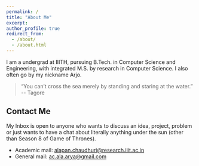 ```yaml
---
permalink: /
title: "About Me"
excerpt:
author_profile: true
redirect_from: 
  - /about/
  - /about.html
---
```


I am a undergrad at IIITH, pursuing B.Tech. in Computer Science and Engineering, with integrated M.S. by research in Computer Science. I also often go by my nickname Arjo.

> “You can’t cross the sea merely by standing and staring at the water.”
>  -- Tagore

Contact Me
----------
My Inbox is open to anyone who wants to discuss an idea, project, problem or just wants to have a chat about literally anything under the sun (other than Season 8 of Game of Thrones).  

<ul>
<li>Academic mail: <a href="mailto:alapan.chaudhuri@research.iiit.ac.in">alapan.chaudhuri@research.iiit.ac.in</a></li> 
<li>General mail: <a href="mailto:ac.ala.arya@gmail.com">ac.ala.arya@gmail.com</a></li>
</ul>

